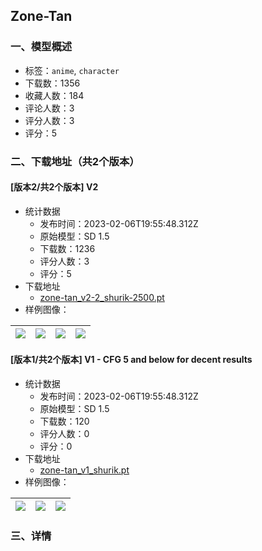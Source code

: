 ## Zone-Tan
### 一、模型概述

- 标签：`anime`, `character`
- 下载数：1356
- 收藏人数：184
- 评论人数：3
- 评分人数：3
- 评分：5

### 二、下载地址（共2个版本）

#### [版本2/共2个版本] V2

- 统计数据
  - 发布时间：2023-02-06T19:55:48.312Z
  - 原始模型：SD 1.5
  - 下载数：1236
  - 评分人数：3
  - 评分：5
- 下载地址
  - [zone-tan_v2-2_shurik-2500.pt](https://civitai.com/api/download/models/8253)
- 样例图像：

| <img src="https://image.civitai.com/xG1nkqKTMzGDvpLrqFT7WA/178e4dd5-aeab-4d8b-4491-c33479b10a00/width=450/77953.jpeg" /> | <img src="https://image.civitai.com/xG1nkqKTMzGDvpLrqFT7WA/2c12b6cb-6919-4ece-0e7b-a9f5304b9200/width=450/77952.jpeg" /> | <img src="https://image.civitai.com/xG1nkqKTMzGDvpLrqFT7WA/2f104d9f-7a34-4082-2755-426010fb4600/width=450/77951.jpeg" /> | <img src="https://image.civitai.com/xG1nkqKTMzGDvpLrqFT7WA/ba3ec123-7651-411e-93b6-456ec4906900/width=450/77950.jpeg" /> |
| ---- | ---- | ---- | ---- |

#### [版本1/共2个版本] V1 - CFG 5 and below for decent results

- 统计数据
  - 发布时间：2023-02-06T19:55:48.312Z
  - 原始模型：SD 1.5
  - 下载数：120
  - 评分人数：0
  - 评分：0
- 下载地址
  - [zone-tan_v1_shurik.pt](https://civitai.com/api/download/models/8190)
- 样例图像：

| <img src="https://image.civitai.com/xG1nkqKTMzGDvpLrqFT7WA/cad70eec-7da8-442a-ac63-c3b4a80b7900/width=450/77441.jpeg" /> | <img src="https://image.civitai.com/xG1nkqKTMzGDvpLrqFT7WA/f47023b3-ff0a-48c5-6a55-0592d742a100/width=450/77440.jpeg" /> | <img src="https://image.civitai.com/xG1nkqKTMzGDvpLrqFT7WA/e77844e3-7ab0-4ff1-bb21-cd77c8401100/width=450/77439.jpeg" /> |
| ---- | ---- | ---- |


### 三、详情
<p></p>